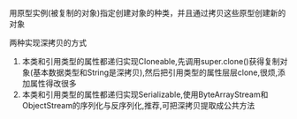 
用原型实例(被复制的对象)指定创建对象的种类，并且通过拷贝这些原型创建新的对象


两种实现深拷贝的方式
1. 本类和引用类型的属性都递归实现Cloneable,先调用super.clone()获得复制对象(基本数据类型和String是深拷贝),然后把引用类型的属性层层clone,很烦,添加属性得改很多
2. 本类和引用类型的属性都递归实现Serializable,使用ByteArrayStream和ObjectStream的序列化与反序列化,推荐,可把深拷贝提取成公共方法